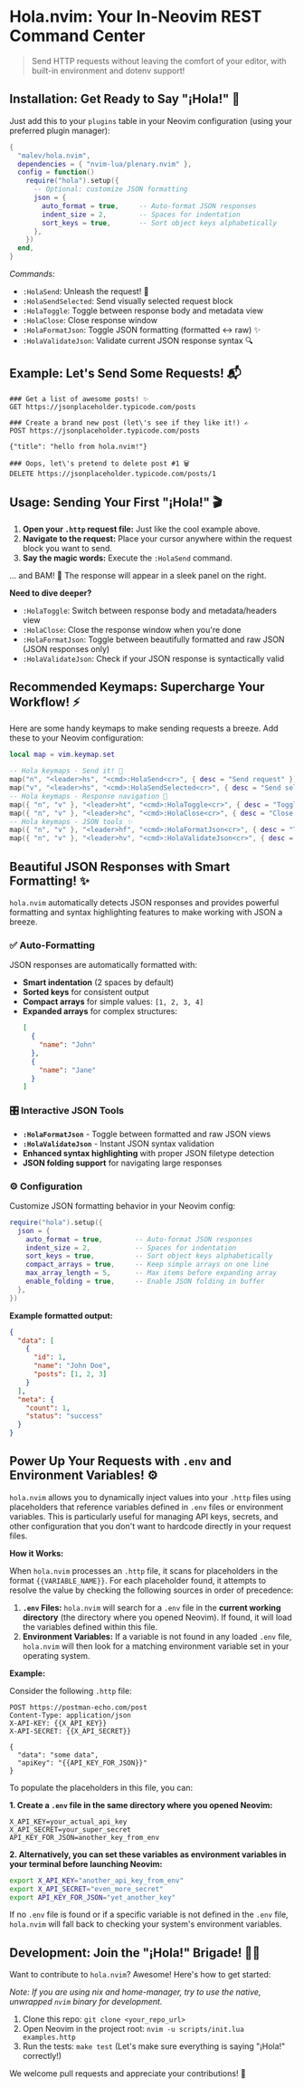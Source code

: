 # Hola.nvim: Your In-Neovim REST Command Center

> Send HTTP requests without leaving the comfort of your editor, with built-in environment and dotenv support!

## Installation: Get Ready to Say "¡Hola!" 👋

Just add this to your `plugins` table in your Neovim configuration (using your preferred plugin manager):

```lua
{
  "malev/hola.nvim",
  dependencies = { "nvim-lua/plenary.nvim" },
  config = function()
    require("hola").setup({
      -- Optional: customize JSON formatting
      json = {
        auto_format = true,     -- Auto-format JSON responses
        indent_size = 2,        -- Spaces for indentation
        sort_keys = true,       -- Sort object keys alphabetically
      },
    })
  end,
}
```

*Commands:*

  * `:HolaSend`: Unleash the request! 🚀
  * `:HolaSendSelected`: Send visually selected request block
  * `:HolaToggle`: Toggle between response body and metadata view
  * `:HolaClose`: Close response window
  * `:HolaFormatJson`: Toggle JSON formatting (formatted ↔ raw) ✨
  * `:HolaValidateJson`: Validate current JSON response syntax 🔍

## Example: Let's Send Some Requests! 📬

```http
### Get a list of awesome posts! ✨
GET https://jsonplaceholder.typicode.com/posts

### Create a brand new post (let\'s see if they like it!) ✍️
POST https://jsonplaceholder.typicode.com/posts

{"title": "hello from hola.nvim!"}

### Oops, let\'s pretend to delete post #1 🗑️
DELETE https://jsonplaceholder.typicode.com/posts/1
```

## Usage: Sending Your First "¡Hola!" 🎬

1.  **Open your `.http` request file:** Just like the cool example above.
2.  **Navigate to the request:** Place your cursor anywhere within the request block you want to send.
3.  **Say the magic words:** Execute the `:HolaSend` command.

... and BAM! 🎉 The response will appear in a sleek panel on the right.

**Need to dive deeper?**

* `:HolaToggle`: Switch between response body and metadata/headers view
* `:HolaClose`: Close the response window when you're done
* `:HolaFormatJson`: Toggle between beautifully formatted and raw JSON (JSON responses only)
* `:HolaValidateJson`: Check if your JSON response is syntactically valid

## Recommended Keymaps: Supercharge Your Workflow! ⚡

Here are some handy keymaps to make sending requests a breeze. Add these to your Neovim configuration:

```lua
local map = vim.keymap.set

-- Hola keymaps - Send it! 🚀
map("n", "<leader>hs", "<cmd>:HolaSend<cr>", { desc = "Send request" })
map("v", "<leader>hs", "<cmd>:HolaSendSelected<cr>", { desc = "Send selected request" })
-- Hola keymaps - Response navigation 👀
map({ "n", "v" }, "<leader>ht", "<cmd>:HolaToggle<cr>", { desc = "Toggle response body/metadata" })
map({ "n", "v" }, "<leader>hc", "<cmd>:HolaClose<cr>", { desc = "Close response window" })
-- Hola keymaps - JSON tools ✨
map({ "n", "v" }, "<leader>hf", "<cmd>:HolaFormatJson<cr>", { desc = "Toggle JSON formatting" })
map({ "n", "v" }, "<leader>hv", "<cmd>:HolaValidateJson<cr>", { desc = "Validate JSON" })
```

## Beautiful JSON Responses with Smart Formatting! ✨

`hola.nvim` automatically detects JSON responses and provides powerful formatting and syntax highlighting features to make working with JSON a breeze.

### ✅ **Auto-Formatting**

JSON responses are automatically formatted with:
- **Smart indentation** (2 spaces by default)
- **Sorted keys** for consistent output
- **Compact arrays** for simple values: `[1, 2, 3, 4]`
- **Expanded arrays** for complex structures:
  ```json
  [
    {
      "name": "John"
    },
    {
      "name": "Jane"
    }
  ]
  ```

### 🎛️ **Interactive JSON Tools**

- **`:HolaFormatJson`** - Toggle between formatted and raw JSON views
- **`:HolaValidateJson`** - Instant JSON syntax validation
- **Enhanced syntax highlighting** with proper JSON filetype detection
- **JSON folding support** for navigating large responses

### ⚙️ **Configuration**

Customize JSON formatting behavior in your Neovim config:

```lua
require("hola").setup({
  json = {
    auto_format = true,        -- Auto-format JSON responses
    indent_size = 2,           -- Spaces for indentation
    sort_keys = true,          -- Sort object keys alphabetically
    compact_arrays = true,     -- Keep simple arrays on one line
    max_array_length = 5,      -- Max items before expanding array
    enable_folding = true,     -- Enable JSON folding in buffer
  },
})
```

**Example formatted output:**
```json
{
  "data": [
    {
      "id": 1,
      "name": "John Doe",
      "posts": [1, 2, 3]
    }
  ],
  "meta": {
    "count": 1,
    "status": "success"
  }
}
```

## Power Up Your Requests with `.env` and Environment Variables! ⚙️

`hola.nvim` allows you to dynamically inject values into your `.http` files using placeholders that reference variables defined in `.env` files or environment variables. This is particularly useful for managing API keys, secrets, and other configuration that you don't want to hardcode directly in your request files.

**How it Works:**

When `hola.nvim` processes an `.http` file, it scans for placeholders in the format `{{VARIABLE_NAME}}`. For each placeholder found, it attempts to resolve the value by checking the following sources in order of precedence:

1. **`.env` Files:** `hola.nvim` will search for a `.env` file in the **current working directory** (the directory where you opened Neovim). If found, it will load the variables defined within this file.
2. **Environment Variables:** If a variable is not found in any loaded `.env` file, `hola.nvim` will then look for a matching environment variable set in your operating system.

**Example:**

Consider the following `.http` file:

```http
POST https://postman-echo.com/post
Content-Type: application/json
X-API-KEY: {{X_API_KEY}}
X-API-SECRET: {{X_API_SECRET}}

{
  "data": "some data",
  "apiKey": "{{API_KEY_FOR_JSON}}"
}
```

To populate the placeholders in this file, you can:

**1. Create a `.env` file in the same directory where you opened Neovim:**

```
X_API_KEY=your_actual_api_key
X_API_SECRET=your_super_secret
API_KEY_FOR_JSON=another_key_from_env
```

**2. Alternatively, you can set these variables as environment variables in your terminal before launching Neovim:**

```bash
export X_API_KEY="another_api_key_from_env"
export X_API_SECRET="even_more_secret"
export API_KEY_FOR_JSON="yet_another_key"
```

If no `.env` file is found or if a specific variable is not defined in the `.env` file, `hola.nvim` will fall back to checking your system's environment variables.

## Development: Join the "¡Hola!" Brigade! 🧑‍💻

Want to contribute to `hola.nvim`? Awesome! Here's how to get started:

*Note: If you are using nix and home-manager, try to use the native, unwrapped `nvim` binary for development.*

1.  Clone this repo: `git clone <your_repo_url>`
2.  Open Neovim in the project root: `nvim -u scripts/init.lua examples.http`
3.  Run the tests: `make test` (Let's make sure everything is saying "¡Hola!" correctly!)

We welcome pull requests and appreciate your contributions! 🙏

